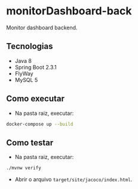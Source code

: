 # monitorDashboard-back 
Monitor dashboard backend.

## Tecnologias
- Java 8
- Spring Boot 2.3.1
- FlyWay
- MySQL 5

## Como executar
- Na pasta raiz, executar:

```bash
docker-compose up --build
```

## Como testar
- Na pasta raiz, executar:

```bash
./mvnw verify
```
- Abrir o arquivo `target/site/jacoco/index.html`.
